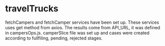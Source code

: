 # travelTrucks
fetchCampers and fetchCamper services have been set up. These services uses get method from axios. The results come from API_URL, it was defined in campersOps.js.
camperSlice file was set up and cases were created according to fullfiling, pending, rejected stages.

